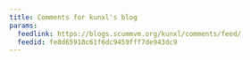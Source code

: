 ```yaml
---
title: Comments for kunxl's blog
params:
  feedlink: https://blogs.scummvm.org/kunxl/comments/feed/
  feedid: fe8d65918c61f6dc9459fff7de943dc9
---
```

